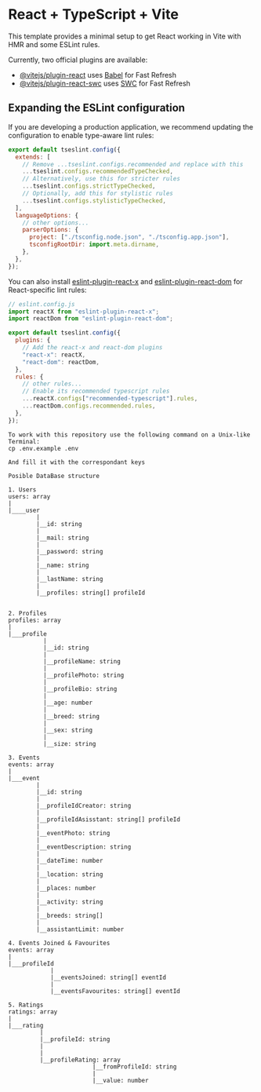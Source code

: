 # React + TypeScript + Vite

This template provides a minimal setup to get React working in Vite with HMR and some ESLint rules.

Currently, two official plugins are available:

- [@vitejs/plugin-react](https://github.com/vitejs/vite-plugin-react/blob/main/packages/plugin-react/README.md) uses [Babel](https://babeljs.io/) for Fast Refresh
- [@vitejs/plugin-react-swc](https://github.com/vitejs/vite-plugin-react-swc) uses [SWC](https://swc.rs/) for Fast Refresh

## Expanding the ESLint configuration

If you are developing a production application, we recommend updating the configuration to enable type-aware lint rules:

```js
export default tseslint.config({
  extends: [
    // Remove ...tseslint.configs.recommended and replace with this
    ...tseslint.configs.recommendedTypeChecked,
    // Alternatively, use this for stricter rules
    ...tseslint.configs.strictTypeChecked,
    // Optionally, add this for stylistic rules
    ...tseslint.configs.stylisticTypeChecked,
  ],
  languageOptions: {
    // other options...
    parserOptions: {
      project: ["./tsconfig.node.json", "./tsconfig.app.json"],
      tsconfigRootDir: import.meta.dirname,
    },
  },
});
```

You can also install [eslint-plugin-react-x](https://github.com/Rel1cx/eslint-react/tree/main/packages/plugins/eslint-plugin-react-x) and [eslint-plugin-react-dom](https://github.com/Rel1cx/eslint-react/tree/main/packages/plugins/eslint-plugin-react-dom) for React-specific lint rules:

```js
// eslint.config.js
import reactX from "eslint-plugin-react-x";
import reactDom from "eslint-plugin-react-dom";

export default tseslint.config({
  plugins: {
    // Add the react-x and react-dom plugins
    "react-x": reactX,
    "react-dom": reactDom,
  },
  rules: {
    // other rules...
    // Enable its recommended typescript rules
    ...reactX.configs["recommended-typescript"].rules,
    ...reactDom.configs.recommended.rules,
  },
});
```

```
To work with this repository use the following command on a Unix-like Terminal:
cp .env.example .env

And fill it with the correspondant keys
```

```
Posible DataBase structure

1. Users
users: array
|
|____user
        |
        |__id: string
        |
        |__mail: string
        |
        |__password: string
        |
        |__name: string
        |
        |__lastName: string
        |
        |__profiles: string[] profileId


2. Profiles
profiles: array
|
|___profile
          |
          |__id: string
          |
          |__profileName: string
          |
          |__profilePhoto: string
          |
          |__profileBio: string
          |
          |__age: number
          |
          |__breed: string
          |
          |__sex: string
          |
          |__size: string

3. Events
events: array
|
|___event
        |
        |__id: string
        |
        |__profileIdCreator: string
        |
        |__profileIdAsisstant: string[] profileId
        |
        |__eventPhoto: string
        |
        |__eventDescription: string
        |
        |__dateTime: number
        |
        |__location: string
        |
        |__places: number
        |
        |__activity: string
        |
        |__breeds: string[]
        |
        |__assistantLimit: number

4. Events Joined & Favourites
events: array
|
|___profileId
            |
            |__eventsJoined: string[] eventId
            |
            |__eventsFavourites: string[] eventId

5. Ratings
ratings: array
|
|___rating
         |
         |__profileId: string
         |
         |
         |__profileRating: array
                        |__fromProfileId: string
                        |
                        |__value: number
```
